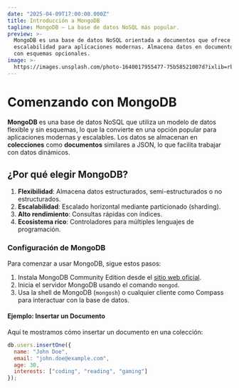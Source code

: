 ```yaml
---
date: "2025-04-09T17:00:00.000Z"
title: Introducción a MongoDB
tagline: MongoDB – La base de datos NoSQL más popular.
preview: >-
  MongoDB es una base de datos NoSQL orientada a documentos que ofrece flexibilidad y
  escalabilidad para aplicaciones modernas. Almacena datos en documentos similares a JSON
  con esquemas opcionales.
image: >-
  https://images.unsplash.com/photo-1640017955477-75b58521007d?ixlib=rb-1.2.1&ixid=MnwxMjA3fDB8MHxwaG90by1wYWdlfHx8fGVufDB8fHx8&auto=format&fit=crop&w=1332&q=80
---
```


# Comenzando con MongoDB

**MongoDB** es una base de datos NoSQL que utiliza un modelo de datos flexible y sin esquemas, lo que la convierte en una opción popular para aplicaciones modernas y escalables. Los datos se almacenan en **colecciones** como **documentos** similares a JSON, lo que facilita trabajar con datos dinámicos.

## ¿Por qué elegir MongoDB?

1. **Flexibilidad**: Almacena datos estructurados, semi-estructurados o no estructurados.
2. **Escalabilidad**: Escalado horizontal mediante particionado (sharding).
3. **Alto rendimiento**: Consultas rápidas con índices.
4. **Ecosistema rico**: Controladores para múltiples lenguajes de programación.

### Configuración de MongoDB

Para comenzar a usar MongoDB, sigue estos pasos:

1. Instala MongoDB Community Edition desde el [sitio web oficial](https://www.mongodb.com/try/download/community).
2. Inicia el servidor MongoDB usando el comando `mongod`.
3. Usa la shell de MongoDB (`mongosh`) o cualquier cliente como Compass para interactuar con la base de datos.

#### Ejemplo: Insertar un Documento

Aquí te mostramos cómo insertar un documento en una colección:

```javascript
db.users.insertOne({
  name: "John Doe",
  email: "john.doe@example.com",
  age: 30,
  interests: ["coding", "reading", "gaming"]
});

